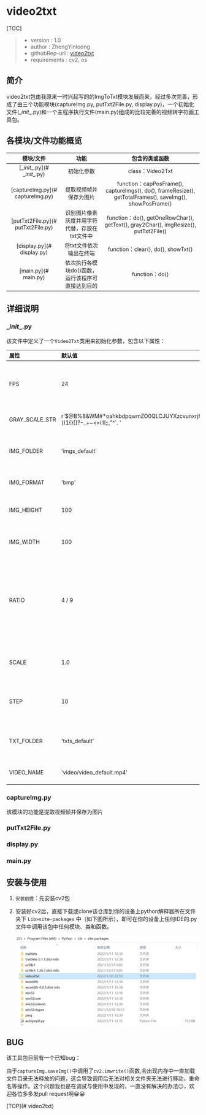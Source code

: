 # video2txt

[TOC]

> - version : 1.0
> - author : ZhengYinloong
> - githubRep-url : [video2txt](https://github.com/zhengyinloong/video2txt)
> - requirements : cv2, os

## 简介

video2txt包由我原来一时兴起写的的ImgToTxt模块发展而来，经过多次完善，形成了由三个功能模块(captureImg.py, putTxt2File.py, display.py)，一个初始化文件(\__init__.py)和一个主程序执行文件(main.py)组成的比较完善的视频转字符画工具包。

## 各模块/文件功能概览

|             模块/文件              |                       功能                       |                        包含的类或函数                        |
| :--------------------------------: | :----------------------------------------------: | :----------------------------------------------------------: |
|  [\__init__.py](#  \__init__.py)   |                    初始化参数                    |                       class：Video2Txt                       |
|  [captureImg.py](# captureImg.py)  |              提取视频帧并保存为图片              | function：capPosFrame(), captureImgs(), do(), frameResize(), getTotalFrames(), saveImg(), showPosFrame() |
| [putTxt2File.py](# putTxt2File.py) |  识别图片像素灰度并用字符代替，存放在txt文件中   | function：do(), getOneRowChar(), getText(), gray2Char(), imgResize(), putTxt2File() |
|     [display.py](# display.py)     |             将txt文件依次输出在终端              |              function：clear(), do(), showTxt()              |
|        [main.py](# main.py)        | 依次执行各模块do()函数，运行该程序可直接达到目的 |                        function：do()                        |

## 详细说明

### \__init__.py

该文件中定义了一个`Video2Txt`类用来初始化参数，包含以下属性：

| 属性           | 默认值                                                       | 说明                                                         |
| :------------- | :----------------------------------------------------------- | :----------------------------------------------------------- |
| FPS            | 24                                                           | \< float ＞0 > txt文件“播放”的“帧率”                         |
| GRAY_SCALE_STR | r'$@B%8&WM#*oahkbdpqwmZO0QLCJUYXzcvunxrjft/\|()1{}[]?-_+~<>i!lI;:,"^`. ' | \< str > 灰度等级字符                                        |
| IMG_FOLDER     | 'imgs_default'                                               | \< str > img文件要存放的文件夹                               |
| IMG_FORMAT     | 'bmp'                                                        | \< str > 图片保存格式                                        |
| IMG_HEIGHT     | 100                                                          | \< int > 图片重新设置 高                                     |
| IMG_WIDTH      | 100                                                          | \< int > 图片重新设置 宽                                     |
| RATIO          | 4 / 9                                                        | \< float > 根据cmd终端字符比例（属性->字体）调整字符画（宽 / 高） |
| SCALE          | 1.0                                                          | \< float > 转字符画时对图片缩放                              |
| STEP           | 10                                                           | \< int > 跳帧，默认每十帧取一帧                              |
| TXT_FOLDER     | 'txts_default'                                               | \< str > txt文件要存放的文件夹                               |
| VIDEO_NAME     | 'video/video_default.mp4'                                    | \< str > 视频文件                                            |

### captureImg.py

该模块的功能是提取视频帧并保存为图片

###  putTxt2File.py

### display.py

### main.py

## 安装与使用

1. `安装前提`：先安装cv2包

2. 安装好cv2后，直接下载或clone该仓库到你的设备上python解释器所在文件夹下 `Lib>site-packages` 中（如下图所示），即可在你的设备上任何IDE的.py文件中调用该包中任何模块、类和函数。

   <img src='./README.assets/image-20220131000208929.png' alt='安装'>

## BUG

该工具包目前有一个已知bug：

由于`captureImg.saveImg()`中调用了`cv2.imwrite()`函数,会出现内存中一直加载文件目录无法释放的问题，这会导致调用后无法对相关文件夹无法进行移动，重命名等操作。这个问题我也是在调试与使用中发现的，一直没有解决的办法😑，欢迎各位多多发pull request啊😀😀

[TOP](# video2txt)

